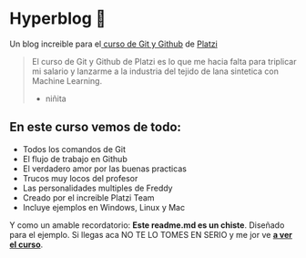 # Hyperblog 💚

Un blog increible para el[ curso de Git y Github](https://platzi.com/clases/git-github/ " curso de Git y Github") de [Platzi](https://platzi.com/ "Platzi")

> El curso de Git y Github de Platzi es lo que me hacia falta para triplicar mi salario y lanzarme a la industria del tejido de lana sintetica con Machine Learning.
>
> - niñita

## En este curso vemos de todo:

- Todos los comandos de Git
- El flujo de trabajo en Github
- El verdadero amor por las buenas practicas
- Trucos muy locos del profesor
- Las personalidades multiples de Freddy
- Creado por el increible Platzi Team
- Incluye ejemplos en Windows, Linux y Mac

Y como un amable recordatorio: **Este readme.md es un chiste**. Diseñado para el ejemplo. Si llegas aca NO TE LO TOMES EN SERIO y me jor ve [**a ver el curso**](https://platzi.com/clases/git-github/ "a ver el curso").
